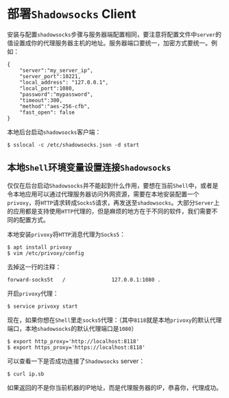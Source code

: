 # 部署`Shadowsocks` Client

安装与配置`shadowsocks`步骤与服务器端配置相同，要注意将配置文件中`server`的值设置成你的代理服务器主机的地址。服务器端口要统一，加密方式要统一。例如：

```
{
    "server":"my_server_ip",
    "server_port":10221,
    "local_address": "127.0.0.1",
    "local_port":1080,
    "password":"mypassword",
    "timeout":300,
    "method":"aes-256-cfb",
    "fast_open": false
}
```

本地后台启动`shadowsocks`客户端：

```shell
$ sslocal -c /etc/shadowsocks.json -d start
```

## 本地`Shell`环境变量设置连接`Shadowsocks`

仅仅在后台启动`Shadowsocks`并不能起到什么作用，要想在当前`Shell`中，或者是令本地应用可以通过代理服务器访问外网资源，需要在本地安装配置一个`privoxy`，将`HTTP`请求转成`Socks5`请求，再发送至`shadowsocks`。大部分`Server`上的应用都是支持使用`HTTP`代理的，但是麻烦的地方在于不同的软件，我们需要不同的配置方式。

本地安装`privoxy`将`HTTP`消息代理为`Socks5`：

```shell
$ apt install privoxy
$ vim /etc/privoxy/config
```

去掉这一行的注释：

```shell
forward-socks5t   /               127.0.0.1:1080 .
```

开启`privoxy`代理：

```shell
$ service privoxy start 
```

现在，如果你想在`Shell`里走`socks5`代理：（其中`8118`就是本地`privoxy`的默认代理端口，本地`shadowsocks`的默认代理端口是`1080`）

```shell
$ export http_proxy='http://localhost:8118'
$ export https_proxy='https://localhost:8118'
```

可以查看一下是否成功连接了`Shadowsocks` server：

```shell
$ curl ip.sb
```

如果返回的不是你当前机器的IP地址，而是代理服务器的IP，恭喜你，代理成功。
